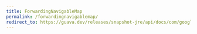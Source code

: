 ```yaml
---
title: ForwardingNavigableMap
permalink: /forwardingnavigablemap/
redirect_to: https://guava.dev/releases/snapshot-jre/api/docs/com/google/common/collect/ForwardingNavigableMap.html
---
```

